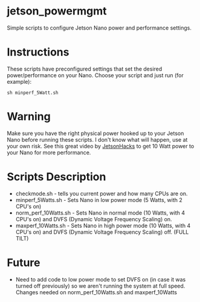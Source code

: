 # jetson_powermgmt
Simple scripts to configure Jetson Nano power and performance settings.

# Instructions
These scripts have preconfigured settings that set the desired power/performance on your Nano. Choose your script and just run (for example):
```
sh minperf_5Watt.sh
```
# Warning
Make sure you have the right physical power hooked up to your Jetson Nano before running these scripts. I don't know what will happen, use at your own risk. See this great video by [JetsonHacks](https://www.youtube.com/watch?v=jq1OqBe267A) to get 10 Watt power to your Nano for more performance.

# Scripts Description
* checkmode.sh - tells you current power and how many CPUs are on.
* minperf_5Watts.sh - Sets Nano in low power mode (5 Watts, with 2 CPU's on) 
* norm_perf_10Watts.sh - Sets Nano in normal mode (10 Watts, with 4 CPU's on) and DVFS (Dynamic Voltage Frequency Scaling) on.
* maxperf_10Watts.sh - Sets Nano in high power mode (10 Watts, with 4 CPU's on) and DVFS (Dynamic Voltage Frequency Scaling) off. (FULL TILT)

# Future
* Need to add code to low power mode to set DVFS on (in case it was turned off previously) so we aren't running the system at full speed. Changes needed on norm_perf_10Watts.sh and maxperf_10Watts
